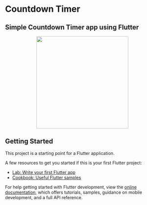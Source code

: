# Countdown Timer

## Simple Countdown Timer app using Flutter

<p align="center">
  <img src="https://user-images.githubusercontent.com/96375955/186334371-986ea3e8-bf6d-48c8-a434-3ed8d0fa6a1b.png" width="300">
  </p>
  
  
  
## Getting Started

This project is a starting point for a Flutter application.

A few resources to get you started if this is your first Flutter project:

- [Lab: Write your first Flutter app](https://docs.flutter.dev/get-started/codelab)
- [Cookbook: Useful Flutter samples](https://docs.flutter.dev/cookbook)

For help getting started with Flutter development, view the
[online documentation](https://docs.flutter.dev/), which offers tutorials,
samples, guidance on mobile development, and a full API reference.
